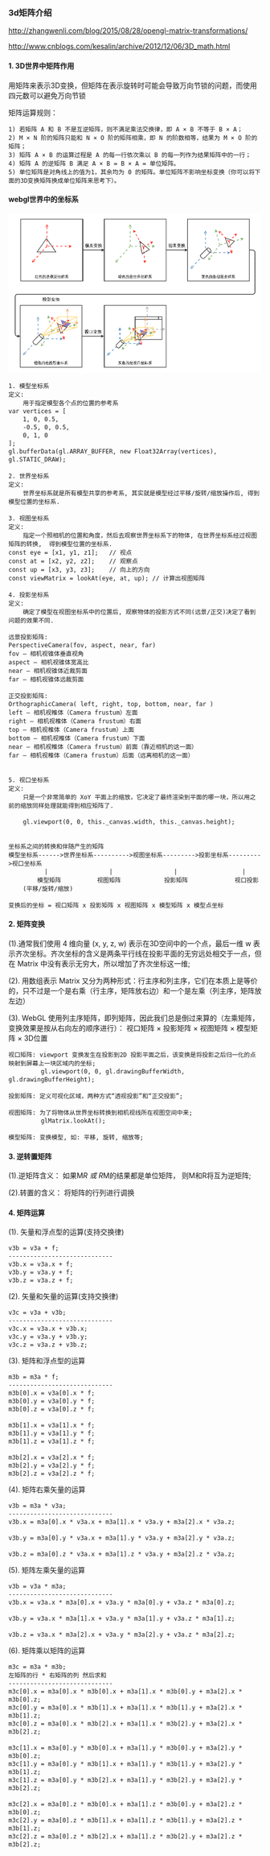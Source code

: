 ### 3d矩阵介绍
http://zhangwenli.com/blog/2015/08/28/opengl-matrix-transformations/

http://www.cnblogs.com/kesalin/archive/2012/12/06/3D_math.html

#### 1. 3D世界中矩阵作用
用矩阵来表示3D变换，但矩阵在表示旋转时可能会导致万向节锁的问题，而使用四元数可以避免万向节锁


矩阵运算规则：

    1) 若矩阵 A 和 B 不是互逆矩阵，则不满足乘法交换律，即 A × B 不等于 B × A； 
    2) M × N 阶的矩阵只能和 N × O 阶的矩阵相乘，即 N 的阶数相等，结果为 M × O 阶的矩阵； 
    3) 矩阵 A × B 的运算过程是 A 的每一行依次乘以 B 的每一列作为结果矩阵中的一行； 
    4) 矩阵 A 的逆矩阵 B 满足 A × B = B × A = 单位矩阵。  
    5) 单位矩阵是对角线上的值为1，其余均为 0 的矩阵。单位矩阵不影响坐标变换（你可以将下面的3D变换矩阵换成单位矩阵来思考下）。

#### webgl世界中的坐标系
![](./img/webgl_coordinate_system.png)
```
1. 模型坐标系
定义:
    用于指定模型各个点的位置的参考系
var vertices = [
    1, 0, 0.5,
    -0.5, 0, 0.5,
    0, 1, 0
];
gl.bufferData(gl.ARRAY_BUFFER, new Float32Array(vertices), gl.STATIC_DRAW);

2. 世界坐标系
定义: 
    世界坐标系就是所有模型共享的参考系, 其实就是模型经过平移/旋转/缩放操作后, 得到模型位置的坐标系.

3. 视图坐标系
定义:
    指定一个照相机的位置和角度，然后去观察世界坐标系下的物体, 在世界坐标系经过视图矩阵的转换,  得到模型位置的坐标系.
const eye = [x1, y1, z1];   // 视点
const at = [x2, y2, z2];    // 观察点
const up = [x3, y3, z3];    // 向上的方向
const viewMatrix = lookAt(eye, at, up); // 计算出视图矩阵

4. 投影坐标系
定义:
    确定了模型在视图坐标系中的位置后, 观察物体的投影方式不同(远景/正交)决定了看到问题的效果不同.

远景投影矩阵: 
PerspectiveCamera(fov, aspect, near, far)
fov — 相机视锥体垂直视角
aspect — 相机视锥体宽高比
near — 相机视锥体近裁剪面
far — 相机视锥体远裁剪面

正交投影矩阵:
OrthographicCamera( left, right, top, bottom, near, far )
left — 相机视椎体（Camera frustum）左面
right — 相机视椎体（Camera frustum）右面
top — 相机视椎体（Camera frustum）上面
bottom — 相机视椎体（Camera frustum）下面
near — 相机视椎体（Camera frustum）前面（靠近相机的这一面）
far — 相机视椎体（Camera frustum）后面（远离相机的这一面）


5. 视口坐标系
定义:
    只是一个非常简单的 XoY 平面上的缩放，它决定了最终渲染到平面的哪一块，所以用之前的缩放同样处理就能得到相应矩阵了.
    
    gl.viewport(0, 0, this._canvas.width, this._canvas.height);
    
    
坐标系之间的转换和伴随产生的矩阵
模型坐标系------>世界坐标系---------->视图坐标系--------->投影坐标系--------->视口坐标系
          |                 |                 |                  |
        模型矩阵          视图矩阵            投影矩阵             视口投影
    (平移/旋转/缩放)
    
变换后的坐标 = 视口矩阵 x 投影矩阵 x 视图矩阵 x 模型矩阵 x 模型点坐标
```

#### 2. 矩阵变换
(1).通常我们使用 4 维向量 (x, y, z, w) 表示在3D空间中的一个点，最后一维 w 表示齐次坐标。齐次坐标的含义是两条平行线在投影平面的无穷远处相交于一点，但在 Matrix 中没有表示无穷大，所以增加了齐次坐标这一维;

(2). 用数组表示 Matrix 又分为两种形式：行主序和列主序，它们在本质上是等价的，只不过是一个是右乘（行主序，矩阵放右边）和一个是左乘（列主序，矩阵放左边）

(3). WebGL 使用列主序矩阵，即列矩阵，因此我们总是倒过来算的（左乘矩阵，变换效果是按从右向左的顺序进行）： 视口矩阵 × 投影矩阵 × 视图矩阵 × 模型矩阵 × 3D位置
    
    视口矩阵: viewport 变换发生在投影到2D 投影平面之后，该变换是将投影之后归一化的点映射到屏幕上一块区域内的坐标;
             gl.viewport(0, 0, gl.drawingBufferWidth, gl.drawingBufferHeight); 
             
    投影矩阵: 定义可视化区域，两种方式“透视投影”和“正交投影”;
    
    视图矩阵: 为了将物体从世界坐标转换到相机视线所在视图空间中来; 
             glMatrix.lookAt();
             
    模型矩阵: 变换模型, 如: 平移, 旋转, 缩放等;

#### 3. 逆转置矩阵
(1).逆矩阵含义：
    如果M*R 或 R*M的结果都是单位矩阵， 则M和R将互为逆矩阵;

(2).转置的含义：
    将矩阵的行列进行调换


#### 4. 矩阵运算
(1). 矢量和浮点型的运算(支持交换律)

    v3b = v3a + f;
    -----------------------------
    v3b.x = v3a.x + f;
    v3b.y = v3a.y + f;
    v3b.z = v3a.z + f;

(2). 矢量和矢量的运算(支持交换律)

    v3c = v3a + v3b;
    -----------------------------
    v3c.x = v3a.x + v3b.x;
    v3c.y = v3a.y + v3b.y;
    v3c.z = v3a.z + v3b.z;

(3). 矩阵和浮点型的运算

    m3b = m3a * f;
    -----------------------------
    m3b[0].x = v3a[0].x * f;
    m3b[0].y = v3a[0].y * f;
    m3b[0].z = v3a[0].z * f;

    m3b[1].x = v3a[1].x * f;
    m3b[1].y = v3a[1].y * f;
    m3b[1].z = v3a[1].z * f;

    m3b[2].x = v3a[2].x * f;
    m3b[2].y = v3a[2].y * f;
    m3b[2].z = v3a[2].z * f;

(4). 矩阵右乘矢量的运算

    v3b = m3a * v3a;
    -----------------------------
    v3b.x = m3a[0].x * v3a.x + m3a[1].x * v3a.y + m3a[2].x * v3a.z;

    v3b.y = m3a[0].y * v3a.x + m3a[1].y * v3a.y + m3a[2].y * v3a.z;

    v3b.z = m3a[0].z * v3a.x + m3a[1].z * v3a.y + m3a[2].z * v3a.z;

(5). 矩阵左乘矢量的运算

    v3b = v3a * m3a;
    -----------------------------
    v3b.x = v3a.x * m3a[0].x + v3a.y * m3a[0].y + v3a.z * m3a[0].z;

    v3b.y = v3a.x * m3a[1].x + v3a.y * m3a[1].y + v3a.z * m3a[1].z;

    v3b.z = v3a.x * m3a[2].x + v3a.y * m3a[2].y + v3a.z * m3a[2].z;

(6). 矩阵乘以矩阵的运算

    m3c = m3a * m3b;
    左矩阵的行 * 右矩阵的列 然后求和
    -----------------------------
    m3c[0].x = m3a[0].x * m3b[0].x + m3a[1].x * m3b[0].y + m3a[2].x * m3b[0].z;
    m3c[0].y = m3a[0].x * m3b[1].x + m3a[1].x * m3b[1].y + m3a[2].x * m3b[1].z;
    m3c[0].z = m3a[0].x * m3b[2].x + m3a[1].x * m3b[2].y + m3a[2].x * m3b[2].z;

    m3c[1].x = m3a[0].y * m3b[0].x + m3a[1].y * m3b[0].y + m3a[2].y * m3b[0].z;
    m3c[1].y = m3a[0].y * m3b[1].x + m3a[1].y * m3b[1].y + m3a[2].y * m3b[1].z;
    m3c[1].z = m3a[0].y * m3b[2].x + m3a[1].y * m3b[2].y + m3a[2].y * m3b[2].z;

    m3c[2].x = m3a[0].z * m3b[0].x + m3a[1].z * m3b[0].y + m3a[2].z * m3b[0].z;
    m3c[2].y = m3a[0].z * m3b[1].x + m3a[1].z * m3b[1].y + m3a[2].z * m3b[1].z;
    m3c[2].z = m3a[0].z * m3b[2].x + m3a[1].z * m3b[2].y + m3a[2].z * m3b[2].z;







